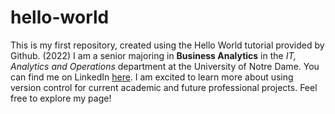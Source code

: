 # hello-world
This is my first repository, created using the Hello World tutorial provided by Github. (2022)
I am a senior majoring in **Business Analytics** in the *IT, Analytics and Operations* department at the University of Notre Dame. You can find me on LinkedIn [here](https://www.linkedin.com/in/elizabeth-ellie-maxwell-a464b2174/). 
I am excited to learn more about using version control for current academic and future professional projects. Feel free to explore my page!
